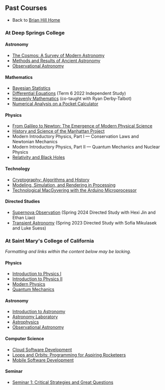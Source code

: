 ## Past Courses

* Back to [Brian Hill Home](./index.html)

### At Deep Springs College

#### Astronomy

* [The Cosmos: A Survey of Modern Astronomy](./astronomy/)
* [Methods and Results of Ancient Astronomy](./ancient-astronomy/)
* [Observational Astronomy](./observational-astronomy/)

#### Mathematics

* [Bayesian Statistics](./bayesian-statistics/)
* [Differential Equations](./differential-equations/) (Term 6 2022 Independent Study)
* [Heavenly Mathematics](./heavenly-mathematics/) (co-taught with Ryan Derby-Talbot)
* [Numerical Analysis on a Pocket Calculator](./numerical-analysis/index.html)

#### Physics

* [From Galileo to Newton: The Emergence of Modern Physical Science](./newton/index.html)
* [History and Science of the Manhattan Project](./manhattan-project/index.html)
* Modern Introductory Physics, Part I &mdash; Conservation Laws and Newtonian Mechanics
* Modern Introductory Physics, Part II &mdash; Quantum Mechanics and Nuclear Physics
* [Relativity and Black Holes](./black-holes/)

#### Technology

* [Cryptography: Algorithms and History](./cryptography/)
* [Modeling, Simulation, and Rendering in Processing](./modeling-in-processing)
* [Technological MacGyvering with the Arduino Microprocessor](./technological-macgyvering/)

#### Directed Studies

* [Supernova Observation](./supernova-observation/) (Spring 2024 Directed Study with Hexi Jin and Ethan Liao)
* [Transient Astronomy](./transient-astronomy/index.html) (Spring 2023 Directed Study with Sofia Mikulasek and Luke Suess)

### At Saint Mary's College of California

*Formatting and links within the content below may be lacking.*

#### Physics

* [Introduction to Physics I](./stmarys-physics/courses/Phys001/18F/index.html)
* [Introduction to Physics II](./stmarys-physics/courses/Phys003/17S/index.html)
* [Modern Physics](./stmarys-physics/courses/Phys060/15F/index.html)
* [Quantum Mechanics](./stmarys-physics/courses/Phys125/19F/index.html)

#### Astronomy 

* [Introduction to Astronomy](./stmarys-physics/courses/Phys090/20S/index.html)
* [Astronomy Laboratory](./stmarys-physics/courses/Phys091/20S/index.html)
* [Astrophysics](./stmarys-physics/courses/Phys170/18S/index.html)
* [Observational Astronomy](./stmarys-physics/courses/Phys185/17S/index.html)

#### Computer Science

* [Cloud Software Development](./stmarys-physics/courses/CS197/16F/index.html)
* [Loops and Orbits: Programming for Aspiring Rocketeers](./stmarys-physics/courses/Jan033/20J/index.html)
* [Mobile Software Development](./stmarys-physics/courses/CS190/16S/index.html)

#### Seminar

* [Seminar 1: Critical Strategies and Great Questions](./stmarys-physics/courses/Sem001/19S/index.html)
